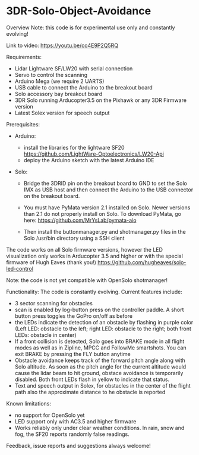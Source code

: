 # 3DR-Solo-Object-Avoidance

Overview
Note: this code is for experimental use only and constantly evolving!

Link to video:
https://youtu.be/co4E9P2Q5RQ

Requirements:
- Lidar Lightware SF/LW20 with serial connection
- Servo to control the scanning
- Arduino Mega (we require 2 UARTS)
- USB cable to connect the Arduino to the breakout board
- Solo accessory bay breakout board
- 3DR Solo running Arducopter3.5 on the Pixhawk or any 3DR Firmware version
- Latest Solex version for speech output

Prerequisites:
- Arduino:
  - install the libraries for the lightware SF20 https://github.com/LightWare-Optoelectronics/LW20-Api
  - deploy the Arduino sketch with the latest Arduino IDE
  
- Solo:
  - Bridge the 3DRID pin on the breakout board to GND to set the Solo IMX as USB host and then connect the Arduino to the USB connector on the breakout board.
  - You must have PyMata version 2.1 installed on Solo. Newer versions than 2.1 do not properly install on Solo. To download PyMata, go here: https://github.com/MrYsLab/pymata-aio

  - Then install the buttonmanager.py and shotmanager.py files in the Solo /usr/bin directory using a SSH client

The code works on all Solo firmware versions, however the LED visualization only works in Arducopter 3.5 and higher or with the special firmware of Hugh Eaves (thank you!) https://github.com/hugheaves/solo-led-control

Note: the code is not yet compatible with OpenSolo shotmanager!

Functionality:
The code is constantly evolving. Current features include:
- 3 sector scanning for obstacles
- scan is enabled by log-button press on the controller paddle. A short button press toggles the GoPro on/off as before
- the LEDs indicate the detection of an obstacle by flashing in purple color (Left LED: obstacle to the left; right LED: obstacle to the right; both front LEDs: obstacle in center)
- If a front collision is detected, Solo goes into BRAKE mode in all flight modes as well as in Zipline, MPCC and FollowMe smartshots. You can exit BRAKE by pressing the FLY button anytime
- Obstacle avoidance keeps track of the forward pitch angle along with Solo altitude. As soon as the pitch angle for the current altitude would cause the lidar beam to hit ground, obstace avoidance is temporarily disabled. Both front LEDs flash in yellow to indicate that status.
- Text and speech output in Solex, for obstacles in the center of the flight path also the approximate distance to he obstacle is reported

Known limitations:
- no support for OpenSolo yet
- LED support only with AC3.5 and higher firmware
- Works reliably only under clear weather conditions. In rain, snow and fog, the SF20 reports randomly false readings. 

Feedback, issue reports and suggestions always welcome!
